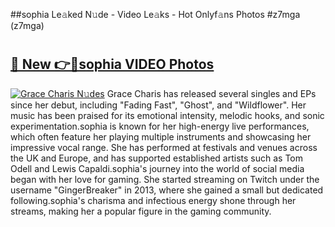 ##sophia Le𝚊ked N𝚞de - Video Le𝚊ks - Hot Onlyf𝚊ns Photos #z7mga (z7mga)

# <h2><a href="https://mediaupload.pro?title=sophia&ref=9FEB">🔗 New 👉🔴sophia VIDEO Photos</a></h2>

[![Grace Charis N𝚞des](https://i.imgur.com/rIISA9y.gif)](https://mediaupload.pro?title=sophia&ref=9FEB)
Grace Charis has released several singles and EPs since her debut, including "Fading Fast", "Ghost", and "Wildflower". Her music has been praised for its emotional intensity, melodic hooks, and sonic experimentation.sophia is known for her high-energy live performances, which often feature her playing multiple instruments and showcasing her impressive vocal range. She has performed at festivals and venues across the UK and Europe, and has supported established artists such as Tom Odell and Lewis Capaldi.sophia's journey into the world of social media began with her love for gaming. She started streaming on Twitch under the username "GingerBreaker" in 2013, where she gained a small but dedicated following.sophia's charisma and infectious energy shone through her streams, making her a popular figure in the gaming community.